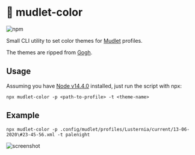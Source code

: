 # 🌈 mudlet-color

![npm](https://img.shields.io/npm/v/mudlet-color)

Small CLI utility to set color themes for [Mudlet](https://mudlet.org) profiles.

The themes are ripped from [Gogh](https://mayccoll.github.io/Gogh/).

## Usage

Assuming you have [Node v14.4.0](https://nodejs.org/en/download/current/) installed, just run the script with npx:

```text
npx mudlet-color -p <path-to-profile> -t <theme-name>
```

## Example

```text
npx mudlet-color -p .config/mudlet/profiles/Lusternia/current/13-06-2020\#23-45-56.xml -t palenight
```

![screenshot](https://i.imgur.com/mSmtPJJ.png)
